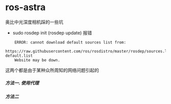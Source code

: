 # ros-astra

奥比中光深度相机踩的一些坑

+ sudo rosdep init (rosdep update) 报错

```
    ERROR: cannot download default sources list from:
    https://raw.githubusercontent.com/ros/rosdistro/master/rosdep/sources.list.d/20-default.list
    Website may be down.
```

  这两个都是由于某种众所周知的网络问题引起的
  
##### 方法一. 使用代理
  
##### 方法二
